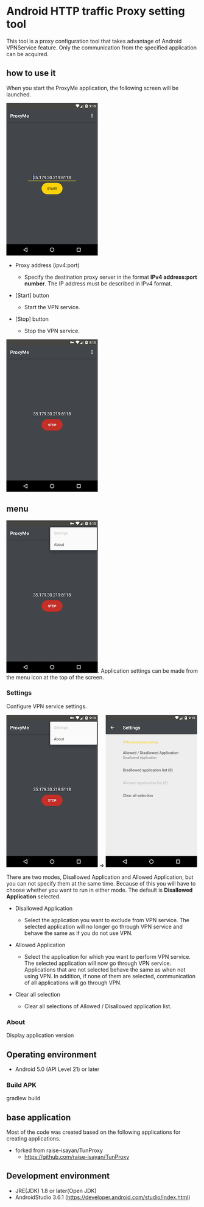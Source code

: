 Android HTTP traffic Proxy setting tool
=============


This tool is a proxy configuration tool that takes advantage of Android VPNService feature. 
Only the communication from the specified application can be acquired.

## how to use it

When you start the ProxyMe application, the following screen will be launched.

![Tun Proxy](images/1.png)

* Proxy address (ipv4:port)
  * Specify the destination proxy server in the format **IPv4 address:port number**.
    The IP address must be described in IPv4 format.

* [Start] button
  * Start the VPN service.
* [Stop] button
  * Stop the VPN service.

![Tun Proxy](images/2.png)

## menu
![Menu](images/3.png).
Application settings can be made from the menu icon at the top of the screen.

### Settings

Configure VPN service settings.

![Menu Settings](images/3.png) ⇒ ![Menu Settings](images/4.png)

There are two modes, Disallowed Application and Allowed Application, but you can not specify them at the same time.
Because of this you will have to choose whether you want to run in either mode.
The default is **Disallowed Application** selected.

* Disallowed Application
  * Select the application you want to exclude from VPN service.
    The selected application will no longer go through VPN service and behave the same as if you do not use VPN.

* Allowed Application
  * Select the application for which you want to perform VPN service.
    The selected application will now go through VPN service.
    Applications that are not selected behave the same as when not using VPN.
    In addition, if none of them are selected, communication of all applications will go through VPN.

* Clear all selection
  * Clear all selections of Allowed / Disallowed application list.



### About
Display application version

## Operating environment

* Android 5.0 (API Level 21) or later

### Build APK
 gradlew build

## base application

Most of the code was created based on the following applications for creating applications.

* forked from raise-isayan/TunProxy
  * https://github.com/raise-isayan/TunProxy

## Development environment

* JRE(JDK) 1.8 or later(Open JDK)
* AndroidStudio 3.6.1 (https://developer.android.com/studio/index.html)
